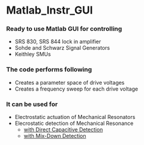 # Matlab_Instr_GUI
### Ready to use Matlab GUI for controlling
* SRS 830, SRS 844 lock in amplifier
* Sohde and Schwarz Signal Generators
* Keithley SMUs

### The code performs following
* Creates a parameter space of drive voltages
* Creates a frequency sweep for each drive voltage

### It can be used for
* Electrostatic actuation of Mechanical Resonators
* Elecrostatic detection of Mechanical Resonance
  * [with Direct Capacitive Detection](https://onlinelibrary.wiley.com/doi/abs/10.1002/smll.200500077 "Direct Measurement")
  * [with Mix-Down Detection](https://www.nature.com/articles/nature02905 "Mix-Down Measurement")
